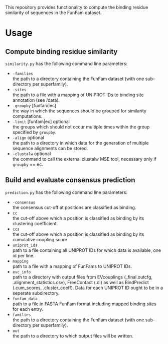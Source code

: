 This repository provides functionality to compute the binding residue similarity of sequences in the FunFam dataset.

# Usage
## Compute binding residue similarity
`similarity.py` has the following command line parameters:
* `-families`  
    the path to a directory containing the FunFam dataset (with one sub-directory per superfamily).
* `-sites`  
    the path to a file with a mapping of UNIPROT IDs to binding site annotation (see /data).
* `-groupby` [funfam|ec]  
    the way in which the sequences should be grouped for similarity computations.
* `-limit` [funfam|ec]   optional  
    the groups which should not occur multiple times within the group specified by `groupby`.
* `-align`               optional  
    the path to a directory in which data for the generation of multiple sequence alignments can be stored.
* `-clustalw`            optional  
    the command to call the external clustalw MSE tool, necessary only if `groupby` == ec.

## Build and evaluate consensus prediction
`prediction.py` has the following command line parameters:
* `-consensus`  
    the consensus cut-off at positions are classified as binding.
* `cc`  
    the cut-off above which a position is classified as binding by its clustering coefficient.
* `ccs`  
    the cut-off above which a position is classified as binding by its cumulative coupling score.
* `uniprot_ids`  
    path to a file containing all UNIPROT IDs for which data is available, one id per line.
* `mapping`  
    path to a file with a mapping of FunFams to UNIPROT IDs.
* `evc_info`  
    path to a directory with output files from EVcouplings (\_final.outcfg, .alignment_statistics.csv), FreeContact (.di) as well as BindPredict (.cum_scores, .cluster_coeff). Data for each UNIPROT ID ought to be in a seperate subdirectory.
* `funfam_data`  
    path to a file in FASTA FunFam format including mapped binding sites for each entry.
* `families`  
    the path to a directory containing the FunFam dataset (with one sub-directory per superfamily).
* `out`  
    the path to a directory to which output files will be written.
    
